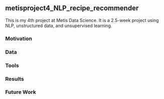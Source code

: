 ## metisproject4_NLP_recipe_recommender

This is my 4th project at Metis Data Science. It is a 2.5-week project using NLP, unstructured data, and unsupervised learning.

### Motivation

### Data

### Tools

### Results

### Future Work

